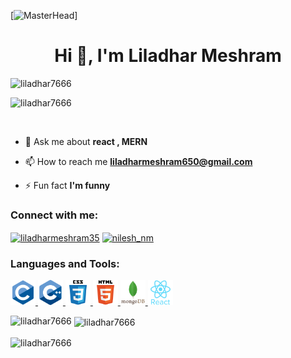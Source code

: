 [![MasterHead](https://equinoxx.in/images/Courses-Banner/web-development.jpg)]

<h1 align="center">Hi 👋, I'm Liladhar Meshram</h1>
<p align="left"> <img src="https://komarev.com/ghpvc/?username=liladhar7666&label=Profile%20views&color=0e75b6&style=flat" alt="liladhar7666" /> </p>
<img src="<img src="https://komarev.com/ghpvc/?username=liladhar7666&label=Profile%20views&color=0e75b6&style=flat" alt="liladhar7666" /> 


<p align="left"> <a href="https://twitter.com/" target="blank"><img src="https://img.shields.io/twitter/follow/?logo=twitter&style=for-the-badge" alt="" /></a> </p>

- 💬 Ask me about **react , MERN**

- 📫 How to reach me **liladharmeshram650@gmail.com**

- ⚡ Fun fact **I'm funny**

<h3 align="left">Connect with me:</h3>
<p align="left">
<a href="https://linkedin.com/in/liladharmeshram35" target="blank"><img align="center" src="https://raw.githubusercontent.com/rahuldkjain/github-profile-readme-generator/master/src/images/icons/Social/linked-in-alt.svg" alt="liladharmeshram35" height="30" width="40" /></a>
<a href="https://instagram.com/nilesh_nm" target="blank"><img align="center" src="https://raw.githubusercontent.com/rahuldkjain/github-profile-readme-generator/master/src/images/icons/Social/instagram.svg" alt="nilesh_nm" height="30" width="40" /></a>
</p>

<h3 align="left">Languages and Tools:</h3>
<p align="left"> <a href="https://www.cprogramming.com/" target="_blank" rel="noreferrer"> <img src="https://raw.githubusercontent.com/devicons/devicon/master/icons/c/c-original.svg" alt="c" width="40" height="40"/> </a> <a href="https://www.w3schools.com/cpp/" target="_blank" rel="noreferrer"> <img src="https://raw.githubusercontent.com/devicons/devicon/master/icons/cplusplus/cplusplus-original.svg" alt="cplusplus" width="40" height="40"/> </a> <a href="https://www.w3schools.com/css/" target="_blank" rel="noreferrer"> <img src="https://raw.githubusercontent.com/devicons/devicon/master/icons/css3/css3-original-wordmark.svg" alt="css3" width="40" height="40"/> </a> <a href="https://www.w3.org/html/" target="_blank" rel="noreferrer"> <img src="https://raw.githubusercontent.com/devicons/devicon/master/icons/html5/html5-original-wordmark.svg" alt="html5" width="40" height="40"/> </a> <a href="https://www.mongodb.com/" target="_blank" rel="noreferrer"> <img src="https://raw.githubusercontent.com/devicons/devicon/master/icons/mongodb/mongodb-original-wordmark.svg" alt="mongodb" width="40" height="40"/> </a> <a href="https://reactjs.org/" target="_blank" rel="noreferrer"> <img src="https://raw.githubusercontent.com/devicons/devicon/master/icons/react/react-original-wordmark.svg" alt="react" width="40" height="40"/> </a> </p>

<p><img align="left" src="https://github-readme-stats.vercel.app/api/top-langs?username=liladhar7666&show_icons=true&locale=en&layout=compact" alt="liladhar7666" /></p>

<p>&nbsp;<img align="center" src="https://github-readme-stats.vercel.app/api?username=liladhar7666&show_icons=true&locale=en" alt="liladhar7666" /></p>

<p><img align="center" src="https://github-readme-streak-stats.herokuapp.com/?user=liladhar7666&" alt="liladhar7666" /></p>
